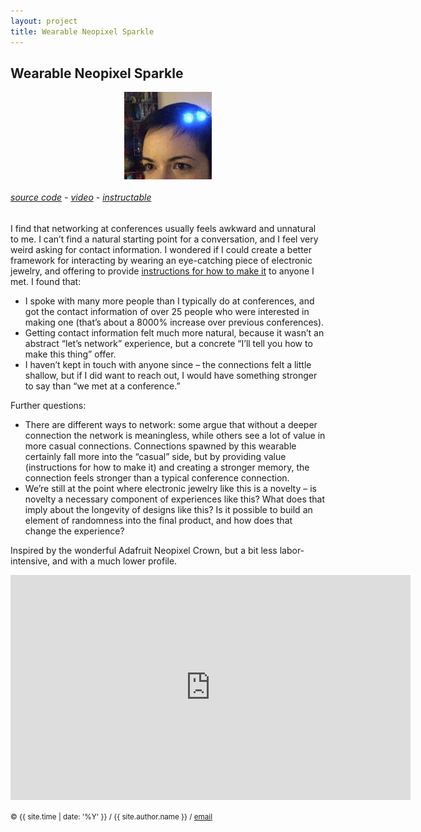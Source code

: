 ```yaml
---
layout: project
title: Wearable Neopixel Sparkle
---
```


<style>
img { max-width: 500px; }
</style>

## Wearable Neopixel Sparkle

<style>
img { display: inline; }
img#neopixel-sparkle { width: 10em; }
img.proj { display: block; margin: auto; }
</style>

<img id="neopixel-sparkle" class="proj" src="/src/img/wearable-sparkle.jpg">


###### [source code][github] - [video][video] - [instructable][instructable]


I find that networking at conferences usually feels awkward and unnatural to me. I can’t find a natural starting point for a conversation, and I feel very weird asking for contact information. I wondered if I could create a better framework for interacting by wearing an eye-catching piece of electronic jewelry, and offering to provide [instructions for how to make it][instructable] to anyone I met. I found that:

- I spoke with many more people than I typically do at conferences, and got the contact information of over 25 people who were interested in making one (that’s about a 8000% increase over previous conferences).
- Getting contact information felt much more natural, because it wasn’t an abstract “let’s network” experience, but a concrete “I’ll tell you how to make this thing” offer.
- I haven’t kept in touch with anyone since – the connections felt a little shallow, but if I did want to reach out, I would have something stronger to say than “we met at a conference.”


Further questions:

- There are different ways to network: some argue that without a deeper connection the network is meaningless, while others see a lot of value in more casual connections. Connections spawned by this wearable certainly fall more into the “casual” side, but by providing value (instructions for how to make it) and creating a stronger memory, the connection feels stronger than a typical conference connection.
- We’re still at the point where electronic jewelry like this is a novelty – is novelty a necessary component of experiences like this? What does that imply about the longevity of designs like this? Is it possible to build an element of randomness into the final product, and how does that change the experience?

Inspired by the wonderful Adafruit Neopixel Crown, but a bit less labor-intensive, and with a much lower profile.


<center>
<iframe width="640" height="360" src="https://www.youtube.com/embed/iLoJX2KLo94" frameborder="0" allowfullscreen></iframe>
</center>

<small> &copy; {{ site.time | date: '%Y' }} / {{ site.author.name }} /
[email][mail]</small>

[mail]:mailto:molecule@berkeley.edu
[github]:https://github.com/molecule/neopixelplasma
[video]:https://www.youtube.com/watch?v=iLoJX2KLo94
[instructable]:http://www.instructables.com/id/Wearable-Neopixel-Sparkle/

